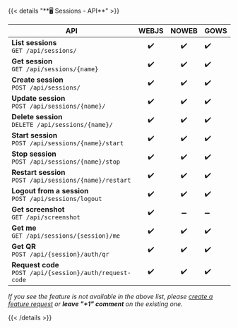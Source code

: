 <div></div>
{{< details "**🖥️ Sessions - API**" >}}

| **API**                                                       | WEBJS | NOWEB | GOWS |
| ------------------------------------------------------------- | :---: | :---: | :--- |
| **List sessions** <br> `GET /api/sessions/`                   |  ✔️   |  ✔️   | ✔️   |
| **Get session** <br> `GET /api/sessions/{name}`               |  ✔️   |  ✔️   | ✔️   |
| **Create session** <br> `POST /api/sessions/`                 |  ✔️   |  ✔️   | ✔️   |
| **Update session** <br> `POST /api/sessions/{name}/`          |  ✔️   |  ✔️   | ✔️   |
| **Delete session** <br> `DELETE /api/sessions/{name}/`        |  ✔️   |  ✔️   | ✔️   |
| **Start session** <br> `POST /api/sessions/{name}/start`      |  ✔️   |  ✔️   | ✔️   |
| **Stop session** <br> `POST /api/sessions/{name}/stop`        |  ✔️   |  ✔️   | ✔️   |
| **Restart session** <br> `POST /api/sessions/{name}/restart`  |  ✔️   |  ✔️   | ✔️   |
| **Logout from a session** <br> `POST /api/sessions/logout`    |  ✔️   |  ✔️   | ✔️   |
| **Get screenshot** <br> `GET /api/screenshot`                 |  ✔️   |  ➖   | ➖   |
| **Get me** <br> `GET /api/sessions/{session}/me`              |  ✔️   |  ✔️   | ✔️   |
| **Get QR** <br> `POST /api/{session}/auth/qr`                 |  ✔️   |  ✔️   | ✔️   |
| **Request code** <br> `POST /api/{session}/auth/request-code` |  ✔️   |  ✔️   | ✔️   |

_If you see the feature is not available in the above list, please [create a feature request](https://github.com/devlikeapro/waha/issues/new/choose) or **leave "+1" comment** on the existing one._

{{< /details >}}
